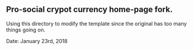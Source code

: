 ## Pro-social crypot currency home-page fork.

Using this directory to modify the template since the original has too many things going on.

Date: January 23rd, 2018